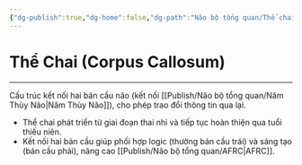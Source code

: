 ```yaml
---
{"dg-publish":true,"dg-home":false,"dg-path":"Não bộ tổng quan/Thể chai.md","permalink":"/nao-bo-tong-quan/the-chai/","dgPassFrontmatter":true,"noteIcon":"","updated":"2025-01-12T15:20:30.483+07:00"}
---
```


# Thể Chai (Corpus Callosum)
---

Cấu trúc kết nối hai bán cầu não (kết nối [[Publish/Não bộ tổng quan/Năm Thùy Não\|Năm Thùy Não]]), cho phép trao đổi thông tin qua lại.

- Thể chai phát triển từ giai đoạn thai nhi và tiếp tục hoàn thiện qua tuổi thiếu niên.
- Kết nối hai bán cầu giúp phối hợp logic (thường bán cầu trái) và sáng tạo (bán cầu phải), nâng cao [[Publish/Não bộ tổng quan/AFRC\|AFRC]].

